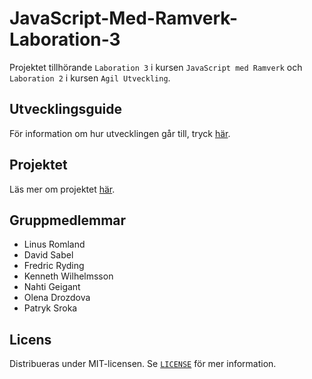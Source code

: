 # JavaScript-Med-Ramverk-Laboration-3

Projektet tillhörande `Laboration 3` i kursen `JavaScript med Ramverk` och `Laboration 2` i kursen `Agil Utveckling`.

## Utvecklingsguide

För information om hur utvecklingen går till, tryck [här](developmentGuide.md#utvecklingsguide).

## Projektet

Läs mer om projektet [här](PROJECT.md).

## Gruppmedlemmar

-   Linus Romland
-   David Sabel
-   Fredric Ryding
-   Kenneth Wilhelmsson
-   Nahti Geigant
-   Olena Drozdova
-   Patryk Sroka

## Licens

Distribueras under MIT-licensen. Se [`LICENSE`](LICENSE) för mer information.
